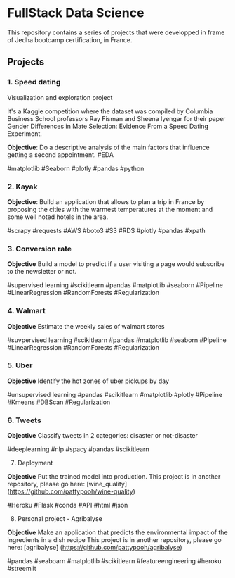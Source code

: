 # FullStack Data Science

This repository contains a series of projects that were developped in frame of Jedha bootcamp certification, in France.

## Projects

### 1. Speed dating

Visualization and exploration project

It's a Kaggle competition where the dataset was compiled by Columbia Business School professors Ray Fisman and Sheena Iyengar for their paper Gender Differences in Mate Selection: Evidence From a Speed Dating Experiment.

**Objective**: Do a descriptive analysis of the main factors that influence getting a second appointment. #EDA

#matplotlib #Seaborn #plotly #pandas #python

### 2. Kayak

**Objective**: Build an application that allows to plan a trip in France by proposing the cities with the warmest temperatures at the moment and some well noted hotels in the area.

#scrapy #requests #AWS #boto3 #S3 #RDS #plotly #pandas #xpath

### 3. Conversion rate

**Objective** Build a model to predict if a user visiting a page would subscribe to the newsletter or not.

#supervised learning #scikitlearn #pandas #matplotlib #seaborn #Pipeline #LinearRegression #RandomForests #Regularization

### 4. Walmart

**Objective** Estimate the weekly sales of walmart stores

#suvpervised learning #scikitlearn #pandas #matplotlib #seaborn #Pipeline #LinearRegression #RandomForests #Regularization

### 5. Uber

**Objective**  Identify the hot zones of uber pickups by day

#unsupervised learning #pandas #scikitlearn #matplotlib #plotly #Pipeline #Kmeans #DBScan #Regularization

### 6. Tweets  

**Objective**  Classify tweets in 2 categories: disaster or not-disaster

#deeplearning #nlp #spacy #pandas #scikitlearn

7. Deployment

**Objective** Put the trained model into production.
This project is in another repository, please go here: [wine_quality] (https://github.com/pattypooh/wine-quality)

#Heroku #Flask #conda #API #html #json

8. Personal project - Agribalyse


**Objective**  Make an application that predicts the environmental impact of the ingredients in a dish recipe
This project is in another repository, please go here: [agribalyse] (https://github.com/pattypooh/agribalyse)

 #pandas #seaboarn #matplotlib #scikitlearn #featureengineering #heroku #streemlit
